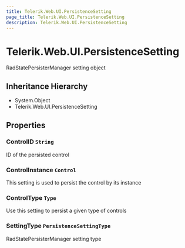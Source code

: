 ```yaml
---
title: Telerik.Web.UI.PersistenceSetting
page_title: Telerik.Web.UI.PersistenceSetting
description: Telerik.Web.UI.PersistenceSetting
---
```


# Telerik.Web.UI.PersistenceSetting

RadStatePersisterManager setting object

## Inheritance Hierarchy

* System.Object
* Telerik.Web.UI.PersistenceSetting

## Properties

###  ControlID `String`

ID of the persisted control

###  ControlInstance `Control`

This setting is used to persist the control by its instance

###  ControlType `Type`

Use this setting to persist a given type of controls

###  SettingType `PersistenceSettingType`

RadStatePersisterManager setting type

